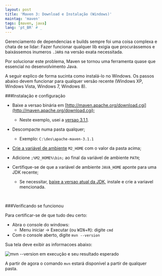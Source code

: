 ```yaml
---
layout: post
title: 'Maven 3: Download e Instalação (Windows)'
maintag: 'maven'
tags: [maven, java]
lang: 'pt_BR' # _
---
```

Gerenciamento de dependencias e builds sempre foi uma coisa complexa e chata de se lidar: Fazer funcionar qualquer lib exigia que procurássemos e baixássemos inumeros `.JAR`s na versão exata necessitada.

Por solucionar este problema, Maven se tornou uma ferramenta quase que essencial no desenvolvimento Java.

A seguir explico de forma sucinta como instalá-lo no Windows. Os passos abaixo devem funcionar para qualquer versão recente (Windows XP, Windows Vista, Windows 7, Windows 8).
<!--more-->

###Instalação e configuração

- Baixe a versao binária em [http://maven.apache.org/download.cgi](http://maven.apache.org/download.cgi);
	- Neste exemplo, usei a [versao 3.1.1][1].
- Descompacte numa pasta qualquer;
	- Exemplo: `C:\des\apache-maven-3.1.1`

- [Crie a variável de ambiente][2] `M2_HOME` com o valor da pasta acima;
- Adicione `;%M2_HOME%\bin;` ao final da variável de ambiente `PATH`;

- Certifique-se de que a variável de ambiente `JAVA_HOME` aponte para uma JDK recente;
    - Se necessitar, [baixe a versao atual da JDK][4], instale e crie a variavel mencionada.

<br>

###Verificando se funcionou

Para certificar-se de que tudo deu certo:

- Abra o console do windows:
	- Menu iniciar &rarr; Executar (ou <kbd>WIN</kbd>+<kbd>R</kbd>): digite `cmd`
- Com o console aberto, digite `mvn --version`

Sua tela deve exibir as informacoes abaixo:

![mvn --version em execução e seu resultado esperado][3]

A partir de agora o comando `mvn` estará disponível a partir de qualquer pasta.

  [1]: http://ftp.unicamp.br/pub/apache/maven/maven-3/3.1.1/binaries/apache-maven-3.1.1-bin.zip
  [2]: http://www.java.com/pt_BR/download/help/path.xml
  [3]: http://1.bp.blogspot.com/-LVaMRDTTJgY/UqY0niedtEI/AAAAAAAAAus/1kya8KGIZck/s1600/maven3.png
  [4]: http://www.oracle.com/technetwork/java/javase/downloads/index.html
